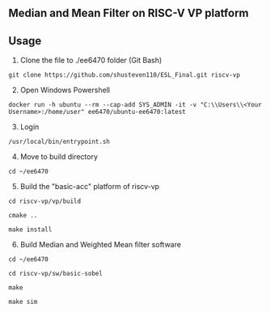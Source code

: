 ## Median and Mean Filter on RISC-V VP platform

## Usage
1. Clone the file to ./ee6470 folder (Git Bash)
```properties
git clone https://github.com/shusteven110/ESL_Final.git riscv-vp
```
2. Open Windows Powershell
```properties
docker run -h ubuntu --rm --cap-add SYS_ADMIN -it -v "C:\\Users\\<Your Username>:/home/user" ee6470/ubuntu-ee6470:latest
```
3. Login
```properties
/usr/local/bin/entrypoint.sh
```
4. Move to build directory
```properties
cd ~/ee6470
```
5. Build the "basic-acc" platform of riscv-vp
```properties
cd riscv-vp/vp/build
```
```properties
cmake ..
```
```properties
make install
```
6. Build Median and Weighted Mean filter software
```properties
cd ~/ee6470
```
```properties
cd riscv-vp/sw/basic-sobel
```
```properties
make
```
```properties
make sim
```
